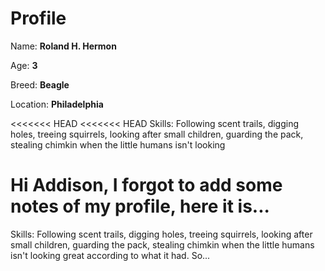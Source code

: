 # Profile

Name: **Roland H. Hermon**

Age: **3**

Breed: **Beagle**

Location: **Philadelphia**

<<<<<<< HEAD
<<<<<<< HEAD
Skills: Following scent trails, digging holes, treeing squirrels, looking after small children, guarding the pack, stealing chimkin when the little humans isn't looking

Hi Addison, I forgot to add some notes of my profile, here it is...
=======
Skills: Following scent trails, digging holes, treeing squirrels, looking after small children, guarding the pack, stealing chimkin when the little humans isn't looking great according to what it had. So...


